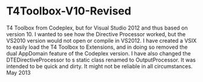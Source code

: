 T4Toolbox-V10-Revised
=====================

T4 Toolbox from Codeplex, but for Visual Studio 2012 and thus based on version 10.
I wanted to see how the Directive Processor worked, but the VS2010 version would not open or compile in VS2012.
I have created a VSIX to easily load the T4 Toolbox to Extensions, and in doing so removed the dual AppDomain feature of the Codeplex version.
I have also changed the DTEDirectiveProcessor to s static class renamed to OutputProcessor.
It was intended to be quick and dirty. It might not be reliable in all circumstances.
May 2013

